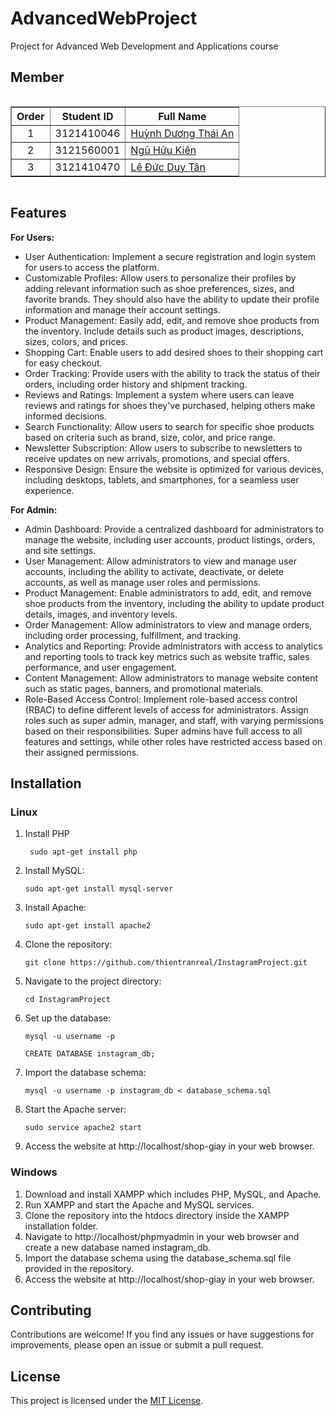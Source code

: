 # AdvancedWebProject
Project for Advanced Web Development and Applications course
## Member
<div style="display: flex; justify-content: center;">
    <table border="1">
        <thead>
            <tr>
                <th style="text-align: center;">Order</th>
                <th style="text-align: center;">Student ID</th>
                <th style="text-align: center;">Full Name</th>
            </tr>
        </thead>
        <tbody>
            <tr>
                <td style="text-align: center;">1</td>
                <td style="text-align: center;">3121410046</td>
                <td><a href="https://an-hdt.github.io/AnHDT_portfolio/">Huỳnh Dương Thái An</a></td>
            </tr>
            <tr>
                <td style="text-align: center;">2</td>
                <td style="text-align: center;">3121560001</td>
                <td><a href="https://huukienit.github.io/HuuKien-Portfolio/">Ngũ Hữu Kiên</a></td>
            </tr>
            <tr>
                <td style="text-align: center;">3</td>
                <td style="text-align: center;">3121410470</td>
                <td><a href="https://thientranreal.github.io/thien-portfolio/">Lê Đức Duy Tân</a></td>
            </tr>
        </tbody>
    </table>   
</div>

## Features
**For Users:**
- User Authentication: Implement a secure registration and login system for users to access the platform.
- Customizable Profiles: Allow users to personalize their profiles by adding relevant information such as shoe preferences, sizes, and favorite brands. They should also have the ability to update their profile information and manage their account settings.
- Product Management: Easily add, edit, and remove shoe products from the inventory. Include details such as product images, descriptions, sizes, colors, and prices.
- Shopping Cart: Enable users to add desired shoes to their shopping cart for easy checkout.
- Order Tracking: Provide users with the ability to track the status of their orders, including order history and shipment tracking.
- Reviews and Ratings: Implement a system where users can leave reviews and ratings for shoes they've purchased, helping others make informed decisions.
- Search Functionality: Allow users to search for specific shoe products based on criteria such as brand, size, color, and price range.
- Newsletter Subscription: Allow users to subscribe to newsletters to receive updates on new arrivals, promotions, and special offers.
- Responsive Design: Ensure the website is optimized for various devices, including desktops, tablets, and smartphones, for a seamless user experience.

**For Admin:**
- Admin Dashboard: Provide a centralized dashboard for administrators to manage the website, including user accounts, product listings, orders, and site settings.
- User Management: Allow administrators to view and manage user accounts, including the ability to activate, deactivate, or delete accounts, as well as manage user roles and permissions.
- Product Management: Enable administrators to add, edit, and remove shoe products from the inventory, including the ability to update product details, images, and inventory levels.
- Order Management: Allow administrators to view and manage orders, including order processing, fulfillment, and tracking.
- Analytics and Reporting: Provide administrators with access to analytics and reporting tools to track key metrics such as website traffic, sales performance, and user engagement.
- Content Management: Allow administrators to manage website content such as static pages, banners, and promotional materials.
- Role-Based Access Control: Implement role-based access control (RBAC) to define different levels of access for administrators. Assign roles such as super admin, manager, and staff, with varying permissions based on their responsibilities. Super admins have full access to all features and settings, while other roles have restricted access based on their assigned permissions.

## Installation

### Linux
1. Install PHP
   ```shell
    sudo apt-get install php 
   ```
2. Install MySQL:
    ```shell
    sudo apt-get install mysql-server
    ```
3. Install Apache:
   ```shell
   sudo apt-get install apache2
   ```
4. Clone the repository:
   ```shell
   git clone https://github.com/thientranreal/InstagramProject.git
   ```
5. Navigate to the project directory:
    ```shell
    cd InstagramProject
    ```
6. Set up the database:
    ```shell
    mysql -u username -p
    ```
    ```shell
    CREATE DATABASE instagram_db;
    ```
8. Import the database schema:
    ```shell
    mysql -u username -p instagram_db < database_schema.sql
    ```
9. Start the Apache server:
    ```shell
    sudo service apache2 start
    ```
10. Access the website at http://localhost/shop-giay in your web browser.

### Windows
1. Download and install XAMPP which includes PHP, MySQL, and Apache.
2. Run XAMPP and start the Apache and MySQL services.
3. Clone the repository into the htdocs directory inside the XAMPP installation folder.
4. Navigate to http://localhost/phpmyadmin in your web browser and create a new database named instagram_db.
5. Import the database schema using the database_schema.sql file provided in the repository.
6. Access the website at http://localhost/shop-giay in your web browser.

## Contributing
Contributions are welcome! If you find any issues or have suggestions for improvements, please open an issue or submit a pull request.

## License
This project is licensed under the [MIT License](LICENSE).
